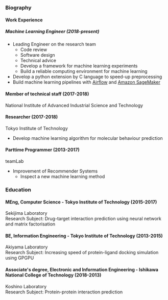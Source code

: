 ### Biography

#### Work Experience
##### Machine Learning Engineer (2018-present)
- Leading Engineer on the research team
    - Code review
    - Software design
    - Technical advice
    - Develop a framework for machine learning experiments
    - Build a reliable computing environment for machine learning
- Develop a python extension by C language to speed-up preprocessing
- Build machine learning pipelines with [Airflow](https://github.com/apache/airflow) and [Amazon SageMaker](https://aws.amazon.com/sagemaker/)

#### Member of technical staff (2017-2018)
National Institute of Advanced Industrial Science and Technology

#### Researcher (2017-2018)
Tokyo Institute of Technology
- Develop machine learning algorithm for molecular behaviour prediction

#### Parttime Programmer (2013-2017)
teamLab
- Improvement of Recommender Systems
    - Inspect a new machine learning method


### Education
#### MEng, Computer Science - Tokyo Institute of Technology (2015-2017)
Sekijima Laboratory  
Research Subject: Drug-target interaction prediction using neural network and matrix factorisation

#### BE, Information Engineering - Tokyo Institute of Technology (2013-2015)
Akiyama Laboratory  
Research Subject: Increasing speed of protein-ligand docking simulation using GPGPU

#### Associate's degree, Electronic and Information Engineering - Ishikawa National College of Technology (2018-2013)
Koshino Laboratory  
Research Subject: Protein-protein interaction prediction
